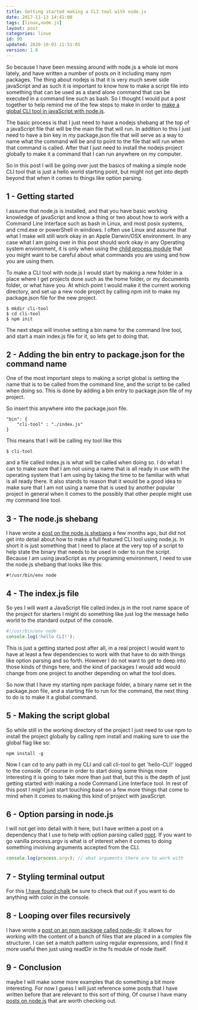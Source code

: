 ```yaml
---
title: Getting started making a CLI tool with node.js
date: 2017-11-13 14:41:00
tags: [linux,node.js]
layout: post
categories: linux
id: 90
updated: 2020-10-03 11:51:05
version: 1.8
---
```


So because I have been messing around with node.js a whole lot more lately, and have written a number of posts on it including many npm packages. The thing about nodejs is that it is very much sever side javaScript and as such it is important to know how to make a script file into something that can be used as a stand alone command that can be executed in a command line such as bash. So I thought I would put a post together to help remind me of the few steps to make in order to [make a global CLI tool in javaScript with node.js](https://blog.bitsrc.io/how-to-build-a-command-line-cli-tool-in-nodejs-b8072b291f81).

The basic process is that I just need to have a nodejs shebang at the top of a javaScript file that will be the main file that will run. In addition to this I just need to have a bin key in my package.json file that will serve as a way to name what the command will be and to point to the file that will run when that command is called. After that I just need to install the nodejs project globally to make it a command that I can run anywhere on my computer.

So in this post I will be going over just the basics of making a simple node CLI tool that is just a hello world starting point, but might not get into depth beyond that when it comes to things like option parsing.

<!-- more -->

## 1 - Getting started

I assume that node.js is installed, and that you have basic working knowledge of javaScript and know a thing or two about how to work with a Command Line Interface such as bash in Linux, and most posix systems, and cmd.exe or powerShell in windows. I often use Linux and assume that what I make will still work okay in an Apple Darwin/OSX environment. In any case what I am going over in this post should work okay in any Operating system environment, it is only when using the [child process module](/2018/02/04/nodejs-child-process/) that you might want to be careful about what commands you are using and how you are using them.

To make a CLI tool with node.js I would start by making a new folder in a place where I get projects done such as the home folder, or my documents folder, or what have you. At which point I would make it the current working directory, and set up a new node project by calling npm init to make my package.json file for the new project.

```
$ mkdir cli-tool
$ cd cli-tool
$ npm init
```

The next steps will involve setting a bin name for the command line tool, and start a main index.js file for it, so lets get to doing that.

## 2 - Adding the bin entry to package.json for the command name

One of the most important steps to making a script global is setting the name that is to be called from the command line, and the script to be called when doing so. This is done by adding a bin entry to package.json file of my project.

So insert this anywhere into the package.json file.
```
"bin": {
    "cli-tool" : "./index.js"
}
```

This means that I will be calling my tool like this

```
$ cli-tool
```

and a file called index.js is what will be called when doing so. I do what I can to make sure that I am not using a name that is all ready in use with the operating system that I am using by taking the time to be familiar with what is all ready there. It also stands to reason that it would be a good idea to make sure that I am not using a name that is used by another popular project in general when it comes to the possibly that other people might use my command line tool.


## 3 - The node.js shebang

I have wrote a [post on the node.js shebang](/2017/03/26/linux_shebang/) a few months ago, but did not get into detail about how to make a full featured CLI tool using node.js. In short it is just something that I need to place at the very top of a script to help state the binary that needs to be used in oder to run the script. Because I am using javaScript as my programing environment, I need to use the node.js shebang that looks like this:

```
#!/usr/bin/env node
```

## 4 - The index.js file

So yes I will want a JavaScript file called index.js in the root name space of the project for starters I might do something like just log the message hello world to the standard output of the console.

```js
#!/usr/bin/env node
console.log('hello CLI!');
```

This is just a getting started post after all, in a real project I would want to have at least a few dependencies to work with that have to do with things like option parsing and so forth. However I do not want to get to deep into those kinds of things here, and the kind of packages I would add would change from one project to another depending on what the tool does.

So now that I have my starting npm package folder, a binary name set in the package.json file, and a starting file to run for the command, the  next thing to do is to make it a global command.

## 5 - Making the script global

So while still in the working directory of the project I just need to use npm to install the project globally by calling npm install and making sure to use the global flag like so:

```
npm install -g
```

Now I can cd to any path in my CLI and call cli-tool to get 'hello-CLI!' logged to the console. Of course in order to start doing some things more interesting it is going to take more than just that, but this is the depth of just getting started with making a node Command Line Interface tool. In rest of this post I might just start touching base on a few more things that come to mind when it comes to making this kind of project with javaScript.

## 6 - Option parsing in node.js

I will not get into detail with it here, but I have written a post on a dependency that I use to help with option parsing called [nopt](/2017/05/05/nodejs-nopt/). If you want to go vanilla process.argv is what is of interest when it comes to doing something involving arguments accepted from the CLI.

```js
console.log(process.argv); // what arguments there are to work with
```

## 7 - Styling terminal output

For this [I have found chalk](/2017/05/31/nodejs-chalk/) be sure to check that out if you want to do anything with color in the console.

## 8 - Looping over files recursively

I have wrote a [post on an npm package called node-dir](/2017/11/05/nodejs-node-dir/). It allows for working with the content of a bunch of files that are placed in a complex file structurer. I can set a match pattern using regular expressions, and I find it more useful then just using readDir in the fs module of node itself.

## 9 - Conclusion

maybe I will make some more examples that do something a bit more interesting. For now I guess I will just reference some posts that I have written before that are relevant to this sort of thing. Of course I have many [posts on node.js](/categories/node-js/) that are worth checking out.
